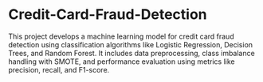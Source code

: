 # Credit-Card-Fraud-Detection
This project develops a machine learning model for credit card fraud detection using classification algorithms like Logistic Regression, Decision Trees, and Random Forest. It includes data preprocessing, class imbalance handling with SMOTE, and performance evaluation using metrics like precision, recall, and F1-score.
